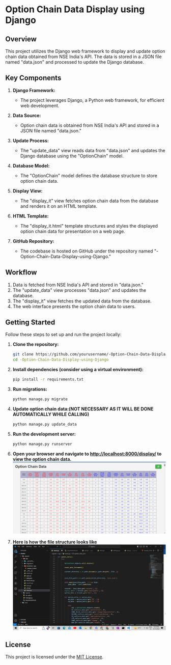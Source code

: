 # Option Chain Data Display using Django

## Overview

This project utilizes the Django web framework to display and update option chain data obtained from NSE India's API. The data is stored in a JSON file named "data.json" and processed to update the Django database.

## Key Components

1. **Django Framework:**
   - The project leverages Django, a Python web framework, for efficient web development.

2. **Data Source:**
   - Option chain data is obtained from NSE India's API and stored in a JSON file named "data.json."

3. **Update Process:**
   - The "update_data" view reads data from "data.json" and updates the Django database using the "OptionChain" model.

4. **Database Model:**
   - The "OptionChain" model defines the database structure to store option chain data.

5. **Display View:**
   - The "display_it" view fetches option chain data from the database and renders it on an HTML template.

6. **HTML Template:**
   - The "display_it.html" template structures and styles the displayed option chain data for presentation on a web page.

7. **GitHub Repository:**
   - The codebase is hosted on GitHub under the repository named "-Option-Chain-Data-Display-using-Django."

## Workflow

1. Data is fetched from NSE India's API and stored in "data.json."
2. The "update_data" view processes "data.json" and updates the database.
3. The "display_it" view fetches the updated data from the database.
4. The web interface presents the option chain data to users.

## Getting Started

Follow these steps to set up and run the project locally:

1. **Clone the repository:**

    ```bash
    git clone https://github.com/yourusername/-Option-Chain-Data-Display-using-Django.git
    cd -Option-Chain-Data-Display-using-Django
    ```

2. **Install dependencies (consider using a virtual environment):**

    ```bash
    pip install -r requirements.txt
    ```

3. **Run migrations:**

    ```bash
    python manage.py migrate
    ```

4. **Update option chain data:(NOT NECESSARY AS IT WILL BE DONE AUTOMATICALLY WHILE CALLING)**

    ```bash
    python manage.py update_data
    ```

5. **Run the development server:**

    ```bash
    python manage.py runserver
    ```

6. **Open your browser and navigate to [http://localhost:8000/display/](http://localhost:8000/display/) to view the option chain data.**
![Workflow Diagram](outcome.png)

7. **Here is how the file structure looks like**
![Workflow Diagram](workflow.png)
## License

This project is licensed under the [MIT License](LICENSE).

